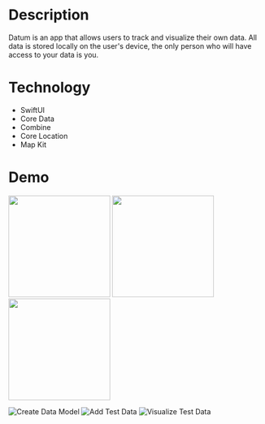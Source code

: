 # Description

Datum is an app that allows users to track and visualize their own data. All data is stored locally on the user's device, the only person who will have access to your data is you. 

# Technology

- SwiftUI
- Core Data
- Combine
- Core Location
- Map Kit

# Demo

<img src="https://github.com/zsoldaat/Datum/blob/main/Datum/Demo%20Gifs/Create%20Data%20Model.gif" width="200">
<img src="https://github.com/zsoldaat/Datum/blob/main/Datum/Demo%20Gifs/Add%20Test%20Data.gif" width="200">
<img src="https://github.com/zsoldaat/Datum/blob/main/Datum/Demo%20Gifs/Visualize%20Test%20Data.gif" width="200">

![Create Data Model](https://github.com/zsoldaat/Datum/blob/main/Datum/Demo%20Gifs/Create%20Data%20Model.gif)
![Add Test Data](https://github.com/zsoldaat/Datum/blob/main/Datum/Demo%20Gifs/Add%20Test%20Data.gif)
![Visualize Test Data](https://github.com/zsoldaat/Datum/blob/main/Datum/Demo%20Gifs/Visualize%20Test%20Data.gif)
